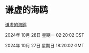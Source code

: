 # 谦虚的海鸥
[谦虚的海鸥](http://219.139.197.74:56308/qxdho/course/base/hotlink/index.php)

2024年 10月 28日 星期一 02:20:02 CST

2024年 10月 27日 星期日 18:20:02 GMT
